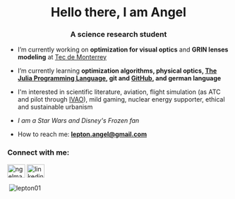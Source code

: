 <h1 align="center">Hello there, I am Angel</h1>
<h3 align="center">A science research student</h3>

- I’m currently working on **optimization for visual optics** and **GRIN lenses modeling** at [Tec de Monterrey](https://tec.mx/en)

- I’m currently learning **optimization algorithms, physical optics, [The Julia Programming Language](https://julialang.org/), git and [GitHub](https://www.github.com/lepton01), and german language**

- I'm interested in scientific literature, aviation, flight simulation (as ATC and pilot through [IVAO](https://www.ivao.aero/)), mild gaming, nuclear energy supporter, ethical and sustainable urbanism

- *I am a Star Wars and Disney's Frozen fan*

- How to reach me: **lepton.angel@gmail.com**

<h3 align="left">Connect with me:</h3>
<p align="left">
<a href="https://twitter.com/ngelmario01" target="blank"><img align="center" src="https://raw.githubusercontent.com/rahuldkjain/github-profile-readme-generator/master/src/images/icons/Social/twitter.svg" alt="ngelmario" height="30" width="40" /></a>
<a href="https://linkedin.com/in/amariooo" target="blank"><img align="center" src="https://raw.githubusercontent.com/rahuldkjain/github-profile-readme-generator/master/src/images/icons/Social/linked-in-alt.svg" alt="linkedin.com/in/amariooo" height="30" width="40" /></a>
</p>
<p>&nbsp;<img align="center" src="https://github-readme-stats.vercel.app/api?username=lepton01&show_icons=true&locale=en" alt="lepton01" /></p>

